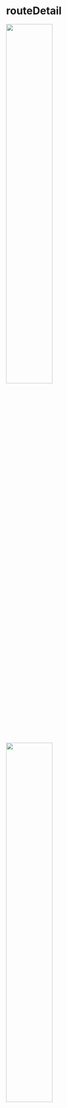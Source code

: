 # routeDetail

<img src="https://drive.google.com/uc?export=view&id=1Pus6NYNOtq-6ummsr4vmhMzhFUZ9auux" height="50%">

<img src="https://drive.google.com/uc?export=view&id=1LJZ5WYn_OPmVDxcpcJDzT3KkZdpBF1Q-" height="50%">
